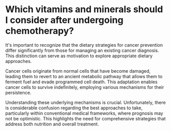 # Which vitamins and minerals should I consider after undergoing chemotherapy?

It's important to recognize that the dietary strategies for cancer prevention differ significantly from those for managing an existing cancer diagnosis. This distinction can serve as motivation to explore appropriate dietary approaches.

Cancer cells originate from normal cells that have become damaged, leading them to revert to an ancient metabolic pathway that allows them to ferment fuel and evade programmed cell death. This adaptation enables cancer cells to survive indefinitely, employing various mechanisms for their persistence.

Understanding these underlying mechanisms is crucial. Unfortunately, there is considerable confusion regarding the best approaches to take, particularly within conventional medical frameworks, where prognosis may not be optimistic. This highlights the need for comprehensive strategies that address both nutrition and overall treatment.